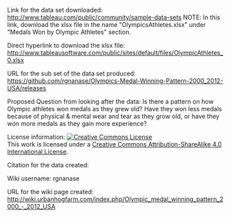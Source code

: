 Link for the data set downloaded:
http://www.tableau.com/public/community/sample-data-sets 
NOTE: In this link, download the xlsx file in the name "OlympicsAthletes.xlsx" under "Medals Won by Olympic Athletes" section. 

Direct hyperlink to download the xlsx file:
http://www.tableausoftware.com/public/sites/default/files/OlympicAthletes_0.xlsx 

URL for the sub set of the data set produced:
https://github.com/rgnanase/Olympics-Medal-Winning-Pattern-2000_2012-USA/releases

Proposed Question from looking after the data: Is there a pattern on how Olympic athletes won medals as they grew old? Have they won less medals because of physical & mental wear and tear as they grow old, or have they won more medals as they gain more experience?

License information:
<a rel="license" href="http://creativecommons.org/licenses/by-sa/4.0/"><img alt="Creative Commons License" style="border-width:0" src="https://i.creativecommons.org/l/by-sa/4.0/88x31.png" /></a><br />This work is licensed under a <a rel="license" href="http://creativecommons.org/licenses/by-sa/4.0/">Creative Commons Attribution-ShareAlike 4.0 International License</a>.

Citation for the data created:

Wiki username: rgnanase

URL for the wiki page created: 
http://wiki.urbanhogfarm.com/index.php/Olympic_medal_winning_pattern_2000_-_2012_USA
